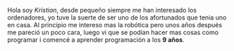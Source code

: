
Hola soy *Kristian*, desde pequeño siempre me han interesado los ordenadores, yo tuve la suerte de ser uno de los afortunados que
tenia uno en casa.
Al principio me intereso mas la robótica pero unos años después me pareció un poco cara, luego vi que se podían hacer mas cosas como programar i comencé a aprender programación a los **9 años**.